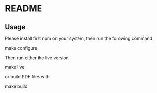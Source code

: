 README
======

Usage
-----

Please install first npm on your system, then run the following command 

  make configure 
  
Then run either the live version 

  make live 
  
or build PDF files with 

  make build 
  

